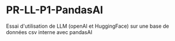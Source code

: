 # PR-LL-P1-PandasAI
Essai d'utilisation de LLM (openAI et HuggingFace) sur une base de données csv interne avec pandasAI
